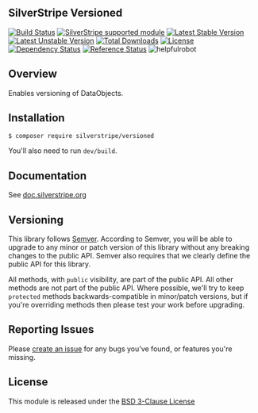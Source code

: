## SilverStripe Versioned

[![Build Status](https://api.travis-ci.org/silverstripe/silverstripe-versioned.svg?branch=master)](https://travis-ci.org/silverstripe/silverstripe-versioned)
[![SilverStripe supported module](https://img.shields.io/badge/silverstripe-supported-0071C4.svg)](https://www.silverstripe.org/software/addons/silverstripe-commercially-supported-module-list/)
[![Latest Stable Version](https://poser.pugx.org/silverstripe/versioned/version.svg)](http://www.silverstripe.org/stable-download/)
[![Latest Unstable Version](https://poser.pugx.org/silverstripe/versioned/v/unstable.svg)](https://packagist.org/packages/silverstripe/versioned)
[![Total Downloads](https://poser.pugx.org/silverstripe/versioned/downloads.svg)](https://packagist.org/packages/silverstripe/versioned)
[![License](https://poser.pugx.org/silverstripe/versioned/license.svg)](https://github.com/silverstripe/silverstripe-versioned#license)
[![Dependency Status](https://www.versioneye.com/php/silverstripe:versioned/badge.svg)](https://www.versioneye.com/php/silverstripe:versioned)
[![Reference Status](https://www.versioneye.com/php/silverstripe:admin/reference_badge.svg?style=flat)](https://www.versioneye.com/php/silverstripe:admin/references)
![helpfulrobot](https://helpfulrobot.io/silverstripe/versioned/badge)

## Overview

Enables versioning of DataObjects.

## Installation

```
$ composer require silverstripe/versioned
```

You'll also need to run `dev/build`.

## Documentation

See [doc.silverstripe.org](http://doc.silverstripe.org)

## Versioning

This library follows [Semver](http://semver.org). According to Semver,
you will be able to upgrade to any minor or patch version of this library
without any breaking changes to the public API. Semver also requires that
we clearly define the public API for this library.

All methods, with `public` visibility, are part of the public API. All
other methods are not part of the public API. Where possible, we'll try
to keep `protected` methods backwards-compatible in minor/patch versions,
but if you're overriding methods then please test your work before upgrading.

## Reporting Issues

Please [create an issue](http://github.com/silverstripe/silverstripe-versioned/issues)
for any bugs you've found, or features you're missing.

## License

This module is released under the [BSD 3-Clause License](LICENSE)
